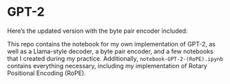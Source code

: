 # GPT-2
Here’s the updated version with the byte pair encoder included:

This repo contains the notebook for my own implementation of GPT-2, as well as a Llama-style decoder, a byte pair encoder, and a few notebooks that I created during my practice. Additionally, `notebook-GPT-2-(RoPE).ipynb` contains everything necessary, including my implementation of Rotary Positional Encoding (RoPE).
